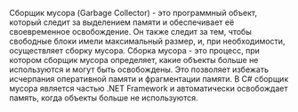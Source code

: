 Сборщик мусора (Garbage Collector) - это программный объект, который следит за выделением памяти и обеспечивает её своевременное освобождение. Он также следит за тем, чтобы свободные блоки имели максимальный размер, и, при необходимости, осуществляет сборку мусора. Сборка мусора - это процесс, при котором сборщик мусора определяет, какие объекты больше не используются и могут быть освобождены. Это позволяет избежать исчерпания оперативной памяти и фрагментации памяти. В C# сборщик мусора является частью .NET Framework и автоматически освобождает память, когда объекты больше не используются.